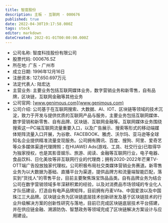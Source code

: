 ```yaml
---
title: 智度股份
description: 主板 - 互联网 - 000676
published: true
date: 2022-04-30T19:17:58.000Z
tags: stock
editor: markdown
dateCreated: 2022-01-01T00:00:00.000Z
---
```


- 公司名称: 智度科技股份有限公司
- 股票代码: 000676.SZ
- 所在地: 广东 - 广州市
- 成立日期: 1996年12月16日
- 注册资本: 127,650.697万元
- 法定代表人: 陆宏达
- 主营业务: 主要业务包括互联网媒体业务，数字营销业务和新零售，自有品牌，区块链，互联网金融等其他业务
- 公司官网: [www.genimous.com](www.genimous.com)
- 公司介绍: 公司基于在互联网搜索、大数据、AI、IOT、区块链等领域的技术沉淀，致力于开发与提供优质的互联网产品与服务，主要业务包括互联网媒体、数字营销和新零售、自有品牌、区块链、互联网金融等。互联网媒体业务围绕搜索这一PC端互联网流量重要入口，以及广告展示、搜索等形式的移动端媒体矩阵流量入口开展，为谷歌、FACEBOOK、雅虎、沃尔玛、亚马逊等全球知名企业提供精准流量变现服务。公司拥有腾讯、百度、搜狗、阿里、爱奇艺等众多媒体渠道代理牌照；在HUAWEI Ads(游戏、工具、社交行业)已取得华为独家授权，也是其影音娱乐、旅游、阅读、金融等互联网行业，电子电器、食品饮料、日化美妆等非互联网行业的代理商；拥有2020-2022年芒果TV-OTT端广告投放独家代理权。公司积极布局社交类媒体营销业务赛道。新零售业务为以大数据为基础、直播平台为渠道，提供品牌方和流量端智能匹配，落实到“货找人”的零售平台，目前主要聚焦珠宝饰品品类。自有品牌业务为结合公司在数字营销领域多年深耕积累的经验，以及对消费品市场领域的专业化人才队伍建设，打造自有电声品牌矩阵，目前拥有丹麦Vifa、中国爱浪以及中国珠江三大品牌。区块链业务为区块链底层技术创新研发及基于区块链技术的行业升级解决方案的创新性研究与落地，目前已完成区块链底层技术平台搭建，并在供应链金融、溯源防伪、智慧政务等领域完成了区块链解决方案设计与应用建设。


